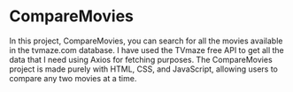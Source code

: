 # CompareMovies
In this project, CompareMovies, you can search for all the movies available in the tvmaze.com database. I have used the TVmaze free API to get all the data that I need using Axios for fetching purposes. The CompareMovies project is made purely with HTML, CSS, and JavaScript, allowing users to compare any two movies at a time.
